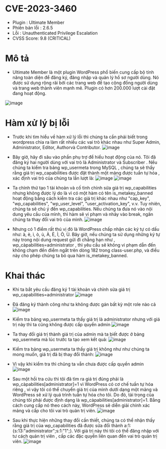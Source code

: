 # CVE-2023-3460

- Plugin : Ultimate Member
- Phiên bản lỗi : 2.6.5
- Lỗi : Unauthenticated Privilege Escalation
- CVSS Score: 9.8 (CRITICAL)

# Mô tả

- Ultimate Member là một plugin WordPress phổ biến cung cấp bộ tính năng toàn diện để đăng ký, đăng nhập và quản lý hồ sơ người dùng. Nó được sử dụng rộng rãi bởi các trang web để tạo cộng đồng người dùng và trang web thành viên mạnh mẽ. Plugin có hơn 200.000 lượt cài đặt đang hoạt động.
  
![image](https://github.com/Manh130902/wordpress/assets/93723285/5039b41e-f0fd-4f1f-9020-c97c57fdd90b)

# Hàm xử lý bị lỗi

- Trước khi tìm hiểu về hàm xử lý lỗi thì chúng ta cần phải biết trong wordpress chia ra làm rất nhiều các vai trò khác nhau như Super Admin, Administrator, Editor, Authorvà Contributor.
![image](https://github.com/Manh130902/wordpress/assets/93723285/d132f570-e1d3-4e87-82bc-5ba94e4e2fe1)

- Bây giờ, hãy đi sâu vào phần phụ trợ để hiểu hoạt động của nó. Tôi đã đăng ký hai người dùng với vai trò là Administrator và Subscriber . Nếu chúng ta kiểm tra bảng wp_usermeta trong MySQL , chúng ta sẽ thấy rằng giá trị wp_capabilities được đặt thành một mảng được tuần tự hóa , xác định vai trò của chúng ta lần lượt là:
![image](https://github.com/Manh130902/wordpress/assets/93723285/8121c8b0-5589-40b9-9c2b-ce7b0a91096b)
![image](https://github.com/Manh130902/wordpress/assets/93723285/1e543ede-ddc4-4a58-8df5-850379d41350)

- Ta chỉnh thử tạo 1 tài khoản và cố tình chỉnh sửa giá trị wp_capabilities nhưng không được lý do là vì có một hàm có tên is_metakey_banned hoạt động bằng cách kiểm tra các giá trị khác nhau như "cap_key", "wp_capabilities", "wp_user_level", "user_activation_key", v.v. Tuy nhiên, chúng ta sẽ chú ý đến wp_capabilities. Nếu chúng ta đưa nó vào nội dung yêu cầu của mình, thì hàm sẽ vi phạm và nhảy vào break, ngăn chúng ta thay đổi vai trò của mình.
![image](https://github.com/Manh130902/wordpress/assets/93723285/fef852f6-10d6-4df1-8148-fdfd29fe9675)

- Nhưng có 1 điểm rất thú vị đó là WordPress chấp nhận các ký tự có dấu như: à, è, ì, ò, ù, À, È, Ì, Ò, Ù. Bây giờ, nếu chúng ta sử dụng những ký tự này trong nội dung request gửi đi chẳng hạn như , wp_càpabilities=administrator , thì yêu cầu sẽ không vi phạm dẫn đến không chạm đến điểm ngắt trên dòng 182 trong class-user.php, và điều này cho phép chúng ta bỏ qua hàm is_metakey_banned.

# Khai thác

- Khi ta bắt yêu cầu đăng ký 1 tài khoản và chỉnh sửa giá trị wp_capabilities=administrator
![image](https://github.com/Manh130902/wordpress/assets/93723285/57be3e00-5fc4-43e9-8cb0-0e3081cd3e37)

- Đã đăng ký thành công như ta không được gán bất kỳ một role nào cả
![image](https://github.com/Manh130902/wordpress/assets/93723285/0be0c62e-3a34-47c2-be40-c37e46b6f423)

- Kiểm tra bảng wp_usermeta ta thấy giá trị là administrator nhưng với giá trị này thì ta cũng không được cấp quyền admin
![image](https://github.com/Manh130902/wordpress/assets/93723285/3abb745a-e24d-485d-83d8-56f88f001921)

- Ta thay đổi giá trị thành giá trị của admin mà ta biết được ở bảng wp_usermeta mà lúc trước ta tạo xem kết quả:
![image](https://github.com/Manh130902/wordpress/assets/93723285/c811cacc-acb9-4043-a276-69f1f0b9d7e4)

- Kiểm tra bảng wp_usermeta ta thấy giá trị không như như chúng ta mong muốn, giá trị đã bị thay đổi thành:
![image](https://github.com/Manh130902/wordpress/assets/93723285/ce9548ac-4a1b-4809-a778-653b63bd4321)

- Vì vậy khi kiểm tra thì chũng ta vẫn chưa được cấp quyền admin
![image](https://github.com/Manh130902/wordpress/assets/93723285/8e899397-83d6-434f-873c-7bfa2c944727)

- Sau một hồi tra cứu thì tôi đã tìm ra giá trị đúng phải là wp_càpabilities[administrator]=1 vì WordPress có cơ chế tuần tự hóa riêng , vì vậy tôi có thể chuyển giá trị của mình dưới dạng một mảng và WordPress sẽ xử lý quá trình tuần tự hóa cho tôi. Do đó, tải trọng của chúng tôi phải được định dạng là wp_càpabilities[administrator]=1. Bằng cách cung cấp nó theo cách này, WordPress sẽ diễn giải chính xác mảng và cấp cho tôi vai trò quản trị viên.
![image](https://github.com/Manh130902/wordpress/assets/93723285/17f994b0-4c80-4e2a-b3f1-eafcfc17134d)

- Sau khi thực hiện những thay đổi cần thiết, chúng ta có thể nhận thấy rằng giá trị của wp_capabilities đã được sửa đổi thành a:1:{s:13:"administrator";s:1:"1";}. Với giá trị này thì tôi có thể đăng nhập với tư cách quản trị viên , cấp các đặc quyền liên quan đến vai trò quản trị viên.
![image](https://github.com/Manh130902/wordpress/assets/93723285/eb201389-bdb8-4b0d-9c2f-795ce82d3ae0)
